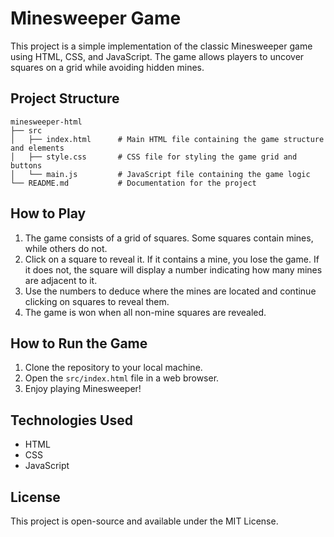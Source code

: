 # Minesweeper Game

This project is a simple implementation of the classic Minesweeper game using HTML, CSS, and JavaScript. The game allows players to uncover squares on a grid while avoiding hidden mines.

## Project Structure

```
minesweeper-html
├── src
│   ├── index.html      # Main HTML file containing the game structure and elements
│   ├── style.css       # CSS file for styling the game grid and buttons
│   └── main.js         # JavaScript file containing the game logic
└── README.md           # Documentation for the project
```

## How to Play

1. The game consists of a grid of squares. Some squares contain mines, while others do not.
2. Click on a square to reveal it. If it contains a mine, you lose the game. If it does not, the square will display a number indicating how many mines are adjacent to it.
3. Use the numbers to deduce where the mines are located and continue clicking on squares to reveal them.
4. The game is won when all non-mine squares are revealed.

## How to Run the Game

1. Clone the repository to your local machine.
2. Open the `src/index.html` file in a web browser.
3. Enjoy playing Minesweeper!

## Technologies Used

- HTML
- CSS
- JavaScript

## License

This project is open-source and available under the MIT License.